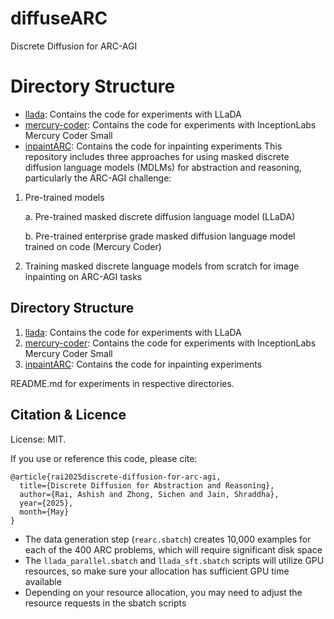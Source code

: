 # diffuseARC
Discrete Diffusion for ARC-AGI

# Directory Structure
- [llada](llada): Contains the code for experiments with LLaDA
- [mercury-coder](mercury-coder): Contains the code for experiments with InceptionLabs Mercury Coder Small
- [inpaintARC](inpaintARC): Contains the code for inpainting experiments
This repository includes three approaches for using masked discrete diffusion language models (MDLMs) for abstraction and reasoning, particularly the ARC-AGI challenge:

1. Pre-trained models

    a. Pre-trained masked discrete diffusion language model (LLaDA)

    b. Pre-trained enterprise grade masked diffusion language model trained on code (Mercury Coder)

2. Training masked discrete language models from scratch for image inpainting on ARC-AGI tasks

## Directory Structure
1. [llada](llada): Contains the code for experiments with LLaDA
2. [mercury-coder](mercury-coder): Contains the code for experiments with InceptionLabs Mercury Coder Small
3. [inpaintARC](inpaintARC): Contains the code for inpainting experiments

README.md for experiments in respective directories.

## Citation & Licence

License: MIT.

If you use or reference this code, please cite:

```
@article{rai2025discrete-diffusion-for-arc-agi,
  title={Discrete Diffusion for Abstraction and Reasoning},
  author={Rai, Ashish and Zhong, Sichen and Jain, Shraddha},
  year={2025},
  month={May}
}
```

- The data generation step (`rearc.sbatch`) creates 10,000 examples for each of the 400 ARC problems, which will require significant disk space
- The `llada_parallel.sbatch` and `llada_sft.sbatch` scripts will utilize GPU resources, so make sure your allocation has sufficient GPU time available
- Depending on your resource allocation, you may need to adjust the resource requests in the sbatch scripts
